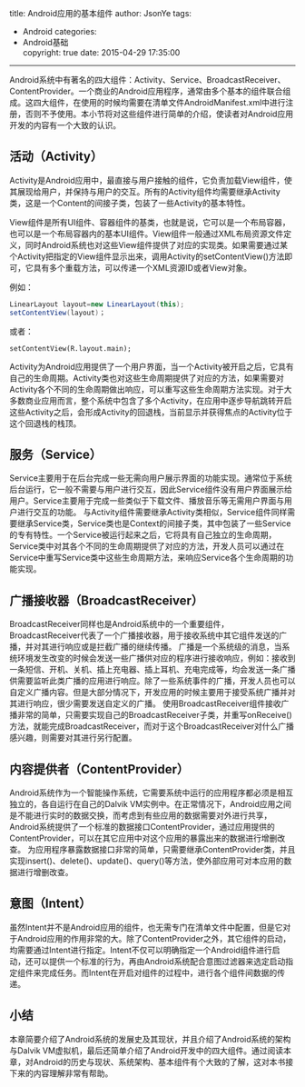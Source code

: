 title: Android应用的基本组件
author: JsonYe
tags:
  - Android
categories:
  - Android基础  
copyright: true
date: 2015-04-29 17:35:00
---

Android系统中有著名的四大组件：Activity、Service、BroadcastReceiver、ContentProvider。一个商业的Android应用程序，通常由多个基本的组件联合组成。这四大组件，在使用的时候均需要在清单文件AndroidManifest.xml中进行注册，否则不予使用。本小节将对这些组件进行简单的介绍，使读者对Android应用开发的内容有一个大致的认识。

## 活动（Activity）


Activity是Android应用中，最直接与用户接触的组件，它负责加载View组件，使其展现给用户，并保持与用户的交互。所有的Activity组件均需要继承Activity类，这是一个Content的间接子类，包装了一些Activity的基本特性。


View组件是所有UI组件、容器组件的基类，也就是说，它可以是一个布局容器，也可以是一个布局容器内的基本UI组件。View组件一般通过XML布局资源文件定义，同时Android系统也对这些View组件提供了对应的实现类。如果需要通过某个Activity把指定的View组件显示出来，调用Activity的setContentView()方法即可，它具有多个重载方法，可以传递一个XML资源ID或者View对象。

例如：
```java
LinearLayout layout=new LinearLayout(this);
setContentView(layout)；
```
或者：
```
setContentView(R.layout.main);
```

Activity为Android应用提供了一个用户界面，当一个Activity被开启之后，它具有自己的生命周期。Activity类也对这些生命周期提供了对应的方法，如果需要对Activity各个不同的生命周期做出响应，可以重写这些生命周期方法实现。对于大多数商业应用而言，整个系统中包含了多个Activity，在应用中逐步导航跳转开启这些Activity之后，会形成Activity的回退栈，当前显示并获得焦点的Activity位于这个回退栈的栈顶。

## 服务（Service）

Service主要用于在后台完成一些无需向用户展示界面的功能实现。通常位于系统后台运行，它一般不需要与用户进行交互，因此Service组件没有用户界面展示给用户。Service主要用于完成一些类似于下载文件、播放音乐等无需用户界面与用户进行交互的功能。
与Activity组件需要继承Activity类相似，Service组件同样需要继承Service类，Service类也是Context的间接子类，其中包装了一些Service的专有特性。一个Service被运行起来之后，它将具有自己独立的生命周期，Service类中对其各个不同的生命周期提供了对应的方法，开发人员可以通过在Service中重写Service类中这些生命周期方法，来响应Service各个生命周期的功能实现。

## 广播接收器（BroadcastReceiver）

BroadcastReceiver同样也是Android系统中的一个重要组件，BroadcastReceiver代表了一个广播接收器，用于接收系统中其它组件发送的广播，并对其进行响应或是拦截广播的继续传播。
广播是一个系统级的消息，当系统环境发生改变的时候会发送一些广播供对应的程序进行接收响应，例如：接收到一条短信、开机、关机、插上充电器、插上耳机、充电完成等，均会发送一条广播供需要监听此类广播的应用进行响应。除了一些系统事件的广播，开发人员也可以自定义广播内容。但是大部分情况下，开发应用的时候主要用于接受系统广播并对其进行响应，很少需要发送自定义的广播。
使用BroadcastReceiver组件接收广播非常的简单，只需要实现自己的BroadcastReceiver子类，并重写onReceive()方法，就能完成BroadcastReceiver，而对于这个BroadcastReceiver对什么广播感兴趣，则需要对其进行另行配置。

## 内容提供者（ContentProvider）
Android系统作为一个智能操作系统，它需要系统中运行的应用程序都必须是相互独立的，各自运行在自己的Dalvik VM实例中。在正常情况下，Android应用之间是不能进行实时的数据交换，而考虑到有些应用的数据需要对外进行共享，Android系统提供了一个标准的数据接口ContentProvider，通过应用提供的ContentProvider，可以在其它应用中对这个应用的暴露出来的数据进行增删改查。
为应用程序暴露数据接口非常的简单，只需要继承ContentProvider类，并且实现insert()、delete()、update()、query()等方法，使外部应用可对本应用的数据进行增删改查。

## 意图（Intent）

虽然Intent并不是Android应用的组件，也无需专门在清单文件中配置，但是它对于Android应用的作用非常的大。除了ContentProvider之外，其它组件的启动，均需要通过Intent进行指定。Intent不仅可以明确指定一个Android组件进行启动，还可以提供一个标准的行为，再由Android系统配合意图过滤器来选定启动指定组件来完成任务。而Intent在开启对组件的过程中，进行各个组件间数据的传递。

## 小结

本章简要介绍了Android系统的发展史及其现状，并且介绍了Android系统的架构与Dalvik VM虚拟机，最后还简单介绍了Android开发中的四大组件。通过阅读本章，对Android的历史与现状、系统架构、基本组件有个大致的了解，这对本书接下来的内容理解非常有帮助。